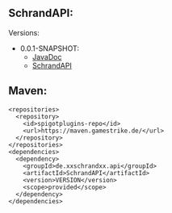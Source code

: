 ## SchrandAPI:
Versions:
  * 0.0.1-SNAPSHOT:
    * [JavaDoc](https://maven.gamestrike.de/docs/SchrandAPI/0.0.1-SNAPSHOT/apidocs/)
    * [SchrandAPI](https://maven.gamestrike.de/docs/SchrandAPI/0.0.1-SNAPSHOT/SchrandAPI-0.0.1-SNAPSHOT.jar)

## Maven:
```
<repositories>
  <repository>
    <id>spigotplugins-repo</id>
    <url>https://maven.gamestrike.de/</url>
  </repository>
</repositories>
<dependencies>
  <dependency>
    <groupId>de.xxschrandxx.api</groupId>
    <artifactId>SchrandAPI</artifactId>
    <version>VERSION</version>
    <scope>provided</scope>
  </dependency>
</dependencies>
```